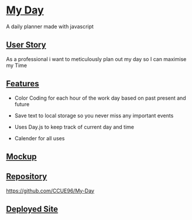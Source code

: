 # <ins>My Day<ins>
A daily planner made with javascript

## <ins>User Story<ins>

As a professional i want to meticulously plan out my day so I can maximise my Time

## <ins>Features<ins> 

- Color Coding for each hour of the work day based on past present and future

- Save text to local storage so you never miss any important events

- Uses Day.js to keep track of current day and time

- Calender for all uses

## <ins>Mockup<ins>

## <ins>Repository<ins>
https://github.com/CCUE96/My-Day
## <ins>Deployed Site<ins>
